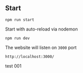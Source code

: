 ## Start

```
npm run start
```

Start with auto-reload via nodemon
```
npm run dev
```

The website will listen on `3000` port
```
http://localhost:3000/
```
test 001

